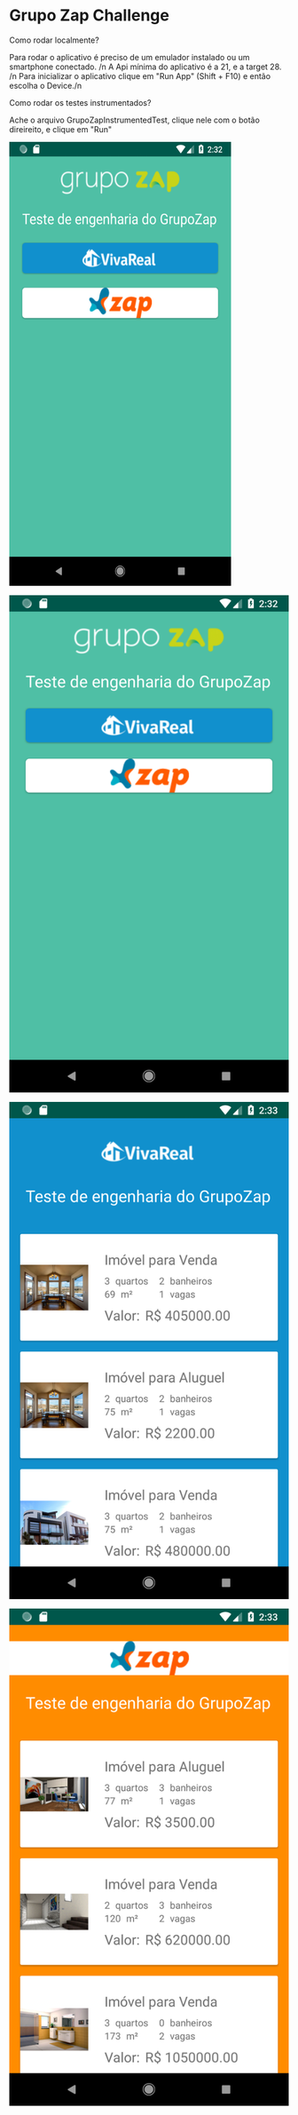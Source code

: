 # Grupo Zap Challenge

Como rodar localmente?

Para rodar o aplicativo é preciso de um emulador instalado ou um smartphone conectado. /n
A Api mínima do aplicativo é a 21, e a target 28. /n
Para inicializar o aplicativo clique em "Run App" (Shift + F10) e então escolha o Device./n

Como rodar os testes instrumentados?

Ache o arquivo GrupoZapInstrumentedTest, clique nele com o botão direireito, e clique em "Run"

<img width="400" height="800" src="https://raw.githubusercontent.com/vicolmoraes/GrupoZapChallenge/master/Screenshot_1567002776.png">

![alt text](https://raw.githubusercontent.com/vicolmoraes/GrupoZapChallenge/master/Screenshot_1567002776.png)

![alt text](https://raw.githubusercontent.com/vicolmoraes/GrupoZapChallenge/master/Screenshot_1567002788.png)

![alt text](https://raw.githubusercontent.com/vicolmoraes/GrupoZapChallenge/master/Screenshot_1567002801.png)